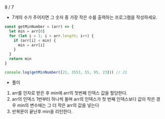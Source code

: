 8 / 7

- 7개의 수가 주어지면 그 숫자 중 가장 작은 수를 출력하는 프로그램을 작성하세요.

```javascript
const getMinNumber = (arr) => {
  let min = arr[0]
  for (let i = 1; i < arr.length; i++) {
    if (arr[i] < min) {
      min = arr[i]
    }
  }
  return min
}

console.log(getMinNumber([21, 3553, 55, 95, 23])) // 21
```

- 풀이

1.  arr를 인자로 받은 후 min에 arr의 첫번째 인덱스 값을 할당한다.
2.  arr의 인덱스 1번부터 하나씩 돌며 arr의 인덱스가 첫 번째 인덱스보다 값이 작은 경우 min의 변수에는 그 더 작은 arr의 값을 넣는다
3.  반복문이 끝난후 min을 리턴한다.
